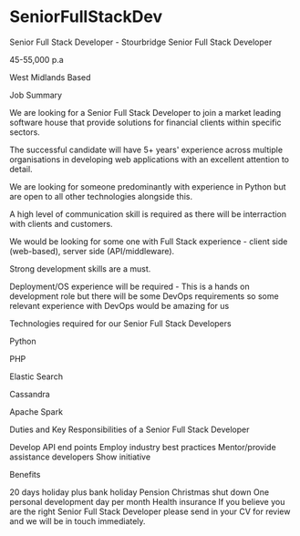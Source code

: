 # SeniorFullStackDev
Senior Full Stack Developer - Stourbridge
Senior Full Stack Developer

45-55,000 p.a

West Midlands Based

Job Summary

We are looking for a Senior Full Stack Developer to join a market leading software house that provide solutions for financial clients within specific sectors.

The successful candidate will have 5+ years' experience across multiple organisations in developing web applications with an excellent attention to detail.

We are looking for someone predominantly with experience in Python but are open to all other technologies alongside this.

 

A high level of communication skill is required as there will be interraction with clients and customers.

We would be looking for some one with Full Stack experience - client side (web-based), server side (API/middleware).

Strong development skills are a must.

Deployment/OS experience will be required - This is a hands on development role but there will be some DevOps requirements so some relevant experience with DevOps would be amazing for us

Technologies required for our Senior Full Stack Developers

Python

PHP

Elastic Search

Cassandra

Apache Spark

Duties and Key Responsibilities of a Senior Full Stack Developer

Develop API end points
Employ industry best practices
Mentor/provide assistance developers
Show initiative
 

Benefits

20 days holiday plus bank holiday
Pension
Christmas shut down
One personal development day per month
Health insurance 
If you believe you are the right Senior Full Stack Developer please send in your CV for review and we will be in touch immediately.

